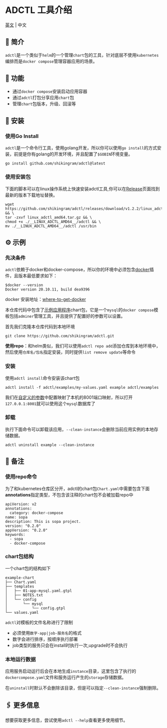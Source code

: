 # ADCTL 工具介绍
[英文](README.md) | 中文

## 📖 简介
`adctl`是一个类似于`helm`的一个管理`chart`包的工具，针对底层不使用`kubernetes`编排而是`docker compose`管理容器应用的场景。

## 🚀 功能
- 通过`docker compose`安装启动应用容器
- 通过`adctl`打包分享应用`chart`包
- 管理`chart`包版本，升级、回滚等

## 🧰 安装
### 使用Go Install
`adctl`是一个命令行工具，使用golang开发，所以你可以使用`go install`的方式安装，前提是你有golang的开发环境，并且配置了`$GOBIN`环境变量。
```
go install github.com/shikingram/adctl@latest
```

### 使用安装包
下面的脚本可以在linux操作系统上快速安装adctl工具,你可以在[Release](https://github.com/shikingram/adctl/releases)页面找到最新的版本下载地址替换。
```
wget https://github.com/shikingram/adctl/releases/download/v1.2.2/linux_adctl_amd64.tar.gz && \
tar -zxvf linux_adctl_amd64.tar.gz && \
chmod +x ./__LINUX_ADCTL_AMD64__/adctl && \
mv ./__LINUX_ADCTL_AMD64__/adctl /usr/bin
```
## ⚙️ 示例
### 先决条件
`adctl`依赖于docker和docker-compose，所以你的环境中必须包含[docker](https://github.com/docker/compose/tree/v2#linux)插件，且版本最低要求如下：

```
$docker --version 
Docker version 20.10.11, build dea9396
```

docker 安装地址：[where-to-get-docker](https://github.com/docker/compose/tree/v2#where-to-get-docker-compose)

本仓库代码中包含了[示例应用程序](examples/templates/01-app-mysql.yaml.gtpl)chart包，它是一个`mysql`的`docker compose`模板包括`adminer`管理工具，并且提供了配置好的参数可以设置。

首先我们克隆本仓库代码到本地环境
```
git clone https://github.com/shikingram/adctl.git
```

**使用repo**：和helm类似，我们可以使用`adctl repo add`添加仓库到本地环境中，然后使用`仓库名/包名`指定安装，同时提供`list remove update`等命令

### 安装

使用`adctl install`命令安装该chart包
```
adctl install -f adctl/examples/my-values.yaml example adctl/examples
```
我们在[自定义的参数](examples/my-values.yaml)中配置映射了本机的8001端口映射，所以打开`127.0.0.1:8001`就可以使用这个`mysql`数据库了

### 卸载

执行下面命令可以卸载该应用，`--clean-instance`会删除当前应用实例的本地存储数据。
```
adctl uninstall example --clean-instance
```

## 📢 备注
### 使用repo命令
为了和kubernetes仓库区分开，adctl的chart包`Chart.yaml`中需要包含下面**annotations**指定类型，不包含该注释的chart包不会被加载repo中
```
apiVersion: v2
annotations:
  category: docker-compose
name: sopa
description: This is sopa project.
version: "0.2.0"
appVersion: "0.2.0"
keywords:
  - sopa
  - docker-compose
```
###  chart包结构
一个chart包的结构如下
```
example-chart
├── Chart.yaml
├── templates
│   ├── 01-app-mysql.yaml.gtpl
│   ├── NOTES.txt
│   └── config
│       └── mysql
│           └── config.gtpl
└── values.yaml
```
`adctl`对模板的文件名称进行了限制
- 必须使用`数字-app|job-服务名`的格式
- 数字会进行排序，按顺序执行部署
- job类型的服务只会在install时执行一次,upgrade时不会执行

### 本地运行数据
应用服务启动运行后会在本地生成`instance`目录，这里包含了执行的`dockercompose.yaml`文件和服务运行产生的`storage`存储数据。

在`uninstall`时默认不会删除该目录，但是可以指定`--clean-instance`强制删除。

## 🖇 更多信息
想要获取更多信息，尝试使用`adctl --help`查看更多使用细节。